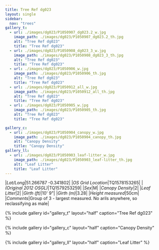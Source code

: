```yaml
---
title: Tree Ref dg023
layout: single
sidebar:
  nav: "trees"
gallery_t: 
  - url: ./images/dg023/P1050907_dg023.2_w.jpg
    image_path: ./images/dg023/P1050907_dg023.2_th.jpg
    alt: "Tree Ref dg023"
    title: "Tree Ref dg023"
  - url: ./images/dg023/P1050908_dg023_3_w.jpg
    image_path: ./images/dg023/P1050908_dg023_3_th.jpg
    alt: "Tree Ref dg023"
    title: "Tree Ref dg023"
  - url: ./images/dg023/P1050906_w.jpg
    image_path: ./images/dg023/P1050906_th.jpg
    alt: "Tree Ref dg023"
    title: "Tree Ref dg023"
  - url: ./images/dg023/P1050912_all_w.jpg
    image_path: ./images/dg023/P1050912_all_th.jpg
    alt: "Tree Ref dg023"
    title: "Tree Ref dg023"
  - url: ./images/dg023/P1050905_w.jpg
    image_path: ./images/dg023/P1050905_th.jpg
    alt: "Tree Ref dg023"
    title: "Tree Ref dg023"

gallery_c:
  - url: ./images/dg023/P1050904_canopy_w.jpg
    image_path: ./images/dg023/P1050904_canopy_th.jpg
    alt: "Canopy Density"
    title: "Canopy Density"
gallery_ll:
  - url: ./images/dg023/P1050903_leaf-litter_w.jpg
    image_path: ./images/dg023/P1050903_leaf-litter_th.jpg
    alt: "Leaf Litter"
    title: "Leaf Litter"
---
```


|*Lat/Long*|51.266787 -0.341802|
|*OS Grid Location*|TQ1578153265|
|*(Original 2012 OSGL)*|TQ1579253259|
|*Sex*|M|
|*Canopy Density*|2|
|*Leaf Litter*|2|
|*Girth (ft)*|10' 9"|
|*Girth (m)*|3.28|
|*Height measured*|50cm|
|*Comments*|Group of 3 - largest measured. No arils anywhere, so reclassifying as male|

{% include gallery id="gallery_t" layout="half" caption="Tree Ref dg023" %}

{% include gallery id="gallery_c" layout="half" caption="Canopy Density" %}

{% include gallery id="gallery_ll" layout="half" caption="Leaf Litter" %}

